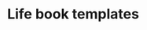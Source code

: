 ---
layout: layouts/resource.njk
title: Life book templates
filetype: pdf
url: ""
file: /images/life-book-templates-combined.pdf
tags:
  - resource
  - supportive-relationships
description: Caregivers and youth can select from 3 designed templates to capture milestones, relationships, and memories.
---
